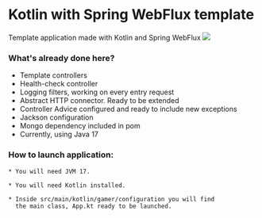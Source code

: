 # Kotlin with Spring WebFlux template
Template application made with Kotlin and Spring WebFlux
<img src="https://media.licdn.com/dms/image/C5612AQErB89QNEiohQ/article-cover_image-shrink_600_2000/0/1632195879789?e=2147483647&v=beta&t=rNG1g7sL08L88TccW6JtEKdQKWUVZ7bPd5QCSji8K6M" />

### What's already done here?
* Template controllers
* Health-check controller
* Logging filters, working on every entry request
* Abstract HTTP connector. Ready to be extended
* Controller Advice configured and ready to include new exceptions
* Jackson configuration
* Mongo dependency included in pom
* Currently, using Java 17

### How to launch application:

    * You will need JVM 17.

    * You will need Kotlin installed.

    * Inside src/main/kotlin/gamer/configuration you will find
      the main class, App.kt ready to be launched.

